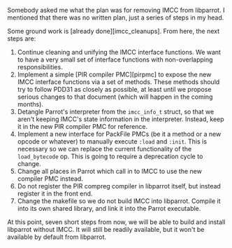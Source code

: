 Somebody asked me what the plan was for removing IMCC from libparrot. I
mentioned that there was no written plan, just a series of steps in my head.

Some ground work is [already done][imcc_cleanups]. From here, the next steps
are:


1. Continue cleaning and unifying the IMCC interface functions. We want to
   have a very small set of interface functions with non-overlapping
   responsibilities.
2. Implement a simple [PIR compiler PMC][pirpmc] to expose the new IMCC
   interface functions via a set of methods. These methods should try to
   follow PDD31 as closely as possible, at least until we propose serious
   changes to that document (which will happen in the coming months).
3. Detangle Parrot's interpreter from the `imcc_info_t` struct, so that we
   aren't keeping IMCC's state information in the interpreter. Instead, keep
   it in the new PIR compiler PMC for reference.
4. Implement a new interface for PackFile PMCs (be it a method or a new opcode
   or whatever) to manually execute `:load` and `:init`. This is necessary
   so we can replace the current functionality of the `load_bytecode` op. This
   is going to require a deprecation cycle to change.
5. Change all places in Parrot which call in to IMCC to use the new compiler
   PMC instead.
6. Do not register the PIR compreg compiler in libparrot itself, but instead
   register it in the front end.
7. Change the makefile so we do not build IMCC into libparrot. Compile it into
   its own shared library, and link it into the Parrot executable.

At this point, seven short steps from now, we will be able to build and
install libparrot without IMCC. It will still be readily available, but it
won't be available by default from libparrot.
